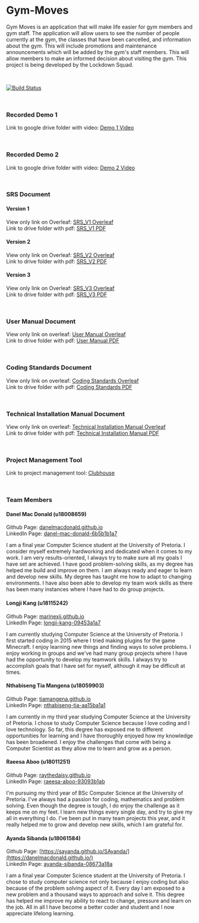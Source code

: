 # Gym-Moves

Gym Moves is an application that will make life easier for gym members and gym staff. The application will allow users to see the number of people currently at the gym, the classes that have been cancelled, and information about the gym. This will include promotions and maintenance announcements which will be added by the gym's staff members. This will allow members to make an informed decision about visiting the gym. This project is being developed by the Lockdown Squad.

<br/>

[![Build Status](https://travis-ci.org/COS301-SE-2020/Gym-Moves.svg?branch=master)](https://travis-ci.org/COS301-SE-2020/Gym-Moves)

<br/>


### Recorded Demo 1

Link to google drive folder with video: [Demo 1 Video](https://drive.google.com/drive/folders/1MyTwVSr6ChM58coY9_BjYyGyFwhlx-G_?usp=sharing)

<br/>

### Recorded Demo 2

Link to google drive folder with video: [Demo 2 Video](https://drive.google.com/drive/folders/1FbcjdPC-sIM7J9nz_dvD4aW7ej8KTYqa?usp=sharing)

<br/>


### SRS Document

#### Version 1
View only link on Overleaf: [SRS_V1 Overleaf](https://www.overleaf.com/read/chgypmxyntsm) <br/>
Link to drive folder with pdf: [SRS_V1 PDF](https://drive.google.com/drive/folders/1MyTwVSr6ChM58coY9_BjYyGyFwhlx-G_?usp=sharing)

#### Version 2

View only link on Overleaf: [SRS_V2 Overleaf](https://www.overleaf.com/read/pccntnjzxgyf)<br/>
Link to drive folder with pdf: [SRS_V2 PDF](https://drive.google.com/drive/folders/1FbcjdPC-sIM7J9nz_dvD4aW7ej8KTYqa?usp=sharing)

#### Version 3

View only link on Overleaf: [SRS_V3 Overleaf](https://www.overleaf.com/read/rtnrndmvmwxh)<br/>
Link to drive folder with pdf: [SRS_V3 PDF](https://drive.google.com/drive/folders/1mEs_Rn_rKro_PZBcHpCWHHWyeadfGxAG?usp=sharing)

<br/>

### User Manual Document

View only link on overleaf: [User Manual Overleaf](https://www.overleaf.com/read/szdbsjkrbxdx) <br/>
Link to drive folder with pdf: [User Manual PDF](https://drive.google.com/drive/folders/1mEs_Rn_rKro_PZBcHpCWHHWyeadfGxAG?usp=sharing)

<br/>

### Coding Standards Document

View only link on overleaf: [Coding Standards Overleaf](https://www.overleaf.com/read/chssqmjbrmmx)<br/>
Link to drive folder with pdf: [Coding Standards PDF](https://drive.google.com/drive/folders/1mEs_Rn_rKro_PZBcHpCWHHWyeadfGxAG?usp=sharing)

<br/>

### Technical Installation Manual Document

View only link on overleaf: [Technical Installation Manual Overleaf](https://www.overleaf.com/read/hgwsygjsssjj)<br/>
Link to drive folder with pdf: [Technical Installation Manual PDF](https://drive.google.com/drive/folders/1mEs_Rn_rKro_PZBcHpCWHHWyeadfGxAG?usp=sharing)

<br/>

### Project Management Tool

Link to project management tool: [Clubhouse](https://app.clubhouse.io/lockdown-squad/stories/space/13/gymmoves)

<br/>

### Team Members

#### Danel Mac Donald (u18008659)

Github Page: [danelmacdonald.github.io](https://danelmacdonald.github.io/) <br/>
LinkedIn Page: [danel-mac-donald-6b5b1b1a7](https://www.linkedin.com/in/danel-mac-donald-6b5b1b1a7/) <br/>

I am a final year Computer Science student at the University of Pretoria. I consider myself extremely hardworking and dedicated when it comes to my work. I am very results-oriented, I always try to make sure all my goals I have set are achieved. I have good problem-solving skills, as my degree has helped me build and improve on them. I am always ready and eager to learn and develop new skills. My degree has taught me how to adapt to changing environments. I have also been able to develop my team work skills as there has been many instances where I have had to do group projects.


#### Longji Kang (u18115242)

Github Page: [marinexii.github.io](https://marinexii.github.io/) <br/>
LinkedIn Page: [longji-kang-09453a1a7](https://www.linkedin.com/in/longji-kang-09453a1a7/)

I am currently studying Computer Science at the University of Pretoria. I first started coding in 2015 where I tried making plugins for the game Minecraft. I enjoy learning new things and finding ways to solve problems. I enjoy working in groups and we've had many group projects where I have had the opportunity to develop my teamwork skills. I always try to accomplish goals that I have set for myself, although it may be difficult at times. 


#### Nthabiseng Tia Mangena (u18059903)
Github Page: [tiamangena.github.io](https://tiamangena.github.io/)<br/>
LinkedIn Page: [nthabiseng-tia-aa15ba1a1](https://www.linkedin.com/in/nthabiseng-tia-aa15ba1a1/)

I am currently in my third year studying Computer Science at the University of Pretoria. I chose to study Computer Science because I love coding and I love technology. So far, this degree has exposed me to different opportunities for learning and I have thoroughly enjoyed how my knowledge has been broadened. I enjoy the challenges that come with being a Computer Scientist as they allow me to learn and grow as a person.
</div>

#### Raeesa Aboo (u18011251)

Github Page: [raythedaisy.github.io](https://raythedaisy.github.io/)<br/>
LinkedIn Page: [raeesa-aboo-93093b1ab](https://www.linkedin.com/in/raeesa-aboo-93093b1ab/)

I'm pursuing my third year of BSc Computer Science at the University of Pretoria. I've always had a passion for coding, mathematics and problem solving. Even though the degree is tough, I do enjoy the challenge as it keeps me on my feet. I learn new things every single day, and try to give my all in everything I do. I've been put in many team projects this year, and it really helped me to grow and develop new skills, which I am grateful for. 
</div>

#### Ayanda Sibanda (u18061584)

Github Page: [https://sayanda.github.io/SAyanda/](https://danelmacdonald.github.io/) <br/>
LinkedIn Page: [ayanda-sibanda-08673a18a](https://www.linkedin.com/in/danel-mac-donald-6b5b1b1a7/) <br/>

I am a final year Computer Science student at the University of Pretoria. I chose to study computer science not only because I enjoy coding but also because of the problem solving aspect of it. Every day I am exposed to a new problem and a thousand ways to approach and solve it. This degree has helped me improve my ability to react to change, pressure and learn on the job. All in all I have become a better coder and student and I now appreciate lifelong learning.
